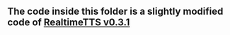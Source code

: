 ## The code inside this folder is a slightly modified code of [RealtimeTTS v0.3.1](https://github.com/KoljaB/RealtimeTTS)
